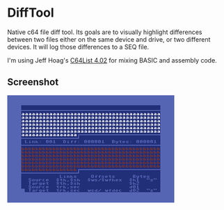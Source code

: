 # DiffTool
Native c64 file diff tool. Its goals are to visually highlight differences between two files either on the same device and drive, or two different devices. It will log those differences to a SEQ file.

I'm using Jeff Hoag's [C64List 4.02](http://commodoreserver.com/BlogEntryView.asp?EID=8AA5A8C601114E8C8FEEC094A758FABA) for mixing BASIC and assembly code.

## Screenshot
![Screenshot](./vice-screen-20200327154935.png)